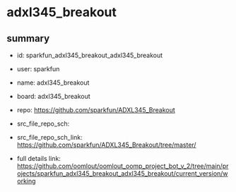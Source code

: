# adxl345_breakout
 
## summary 
* id: sparkfun_adxl345_breakout_adxl345_breakout
* user: sparkfun
* name: adxl345_breakout
* board: adxl345_breakout
* repo: https://github.com/sparkfun/ADXL345_Breakout



* src_file_repo_sch: 
* src_file_repo_sch_link: https://github.com/sparkfun/ADXL345_Breakout/tree/master/
* full details link: https://github.com/oomlout/oomlout_oomp_project_bot_v_2/tree/main/projects/sparkfun_adxl345_breakout_adxl345_breakout/current_version/working  







